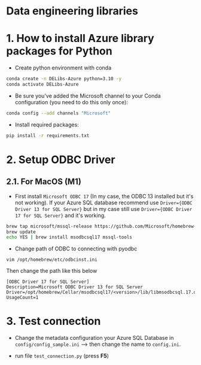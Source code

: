 # Data engineering libraries
# 1. How to install Azure library packages for Python
- Create python environment with conda
```bash
conda create -n DELibs-Azure python=3.10 -y 
conda activate DELibs-Azure
```

- Be sure you've added the Microsoft channel to your Conda configuration (you need to do this only once):
```bash
conda config --add channels "Microsoft"
```

- Install required packages:
```bash
pip install -r requirements.txt
```

# 2. Setup ODBC Driver
## 2.1. For MacOS (M1)
- First install `Microsoft ODBC 17` (In my case, the ODBC 13 installed but it's not working). 
If your Azure SQL database recommend use `Driver={ODBC Driver 13 for SQL Server}` but in my case still use `Driver={ODBC Driver 17 for SQL Server}` and it's working.
```bash
brew tap microsoft/mssql-release https://github.com/Microsoft/homebrew-mssql-release
brew update
echo YES | brew install msodbcsql17 mssql-tools
```

- Change path of ODBC to connecting with pyodbc
```
vim /opt/homebrew/etc/odbcinst.ini
``` 
Then change the path like this below
```
[ODBC Driver 17 for SQL Server]
Description=Microsoft ODBC Driver 13 for SQL Server
Driver=/opt/homebrew/Cellar/msodbcsql17/<version>/lib/libmsodbcsql.17.dylib
UsageCount=1
```

# 3. Test connection
- Change the metadata configuration your Azure SQL Database in `config/config_sample.ini` --> then change the name to `config.ini`.

- run file `test_connection.py` (press **F5**)